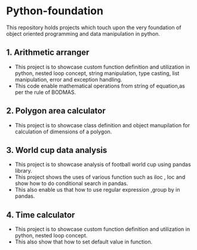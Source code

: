 # Python-foundation
This repository holds projects which touch upon the very foundation of object oriented programming and data manipulation in python.

## 1. Arithmetic arranger
- This project is to showcase custom function definition and utilization in python, nested loop concept, string manipulation, type casting, list manipulation, error and exception handling.
- This code enable mathematical operations from string of equation,as per the rule of BODMAS.

## 2. Polygon area calculator
- This project is to showcase class definition and object manupilation for calculation of dimensions of a polygon.

## 3. World cup data analysis
- This project is to showcase analysis of football world cup using pandas library.
- This project shows the uses of  various function such as iloc , loc  and show how to do conditional search in pandas.
- This also enable us that how to use regular expression ,group by in pandas.

## 4. Time calculator
- This project is to showcase custom function definition and utilization in python, nested loop concept.
- This also show that how to set default value in function.
